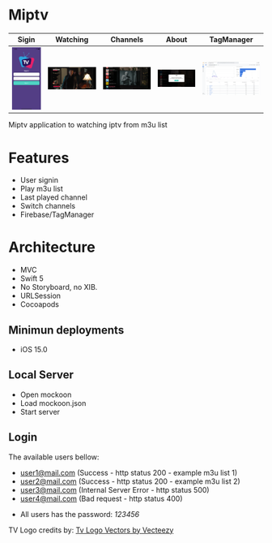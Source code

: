 # Miptv
| Sigin  | Watching | Channels  | About | TagManager |
| ------ | -------- | --------- | ----- | ---------- |
|<img src="https://github.com/maxmartinezc/ios-miptv-mvc/blob/master/Docs/signin-screen.png" width="250" heigth="250"/>|<img src="https://github.com/maxmartinezc/ios-miptv-mvc/blob/master/Docs/watching-screen.png" width="350" heigth="350"/>|<img src="https://github.com/maxmartinezc/ios-miptv-mvc/blob/master/Docs/channel-list-screen.png" width="350" heigth="350"/>|<img src="https://github.com/maxmartinezc/ios-miptv-mvc/blob/master/Docs/about-screen.png" width="350" heigth="350"/>|<img src="https://github.com/maxmartinezc/ios-miptv-mvc/blob/master/Docs/ga-screen.png" width="350" heigth="350"/>|

Miptv application to watching iptv from m3u list

# Features
- User signin
- Play m3u list
- Last played channel
- Switch channels
- Firebase/TagManager

# Architecture
- MVC
- Swift 5
- No Storyboard, no XIB.
- URLSession
- Cocoapods

## Minimun deployments
- iOS 15.0

## Local Server
- Open mockoon
- Load mockoon.json
- Start server

## Login
The available users bellow:
- user1@mail.com (Success - http status 200 - example m3u list 1)
- user2@mail.com (Success - http status 200 - example m3u list 2)
- user3@mail.com (Internal Server Error - http status 500)
- user4@mail.com (Bad request - http status 400)

* All users has the password: *123456*

TV Logo credits by: <a href="https://www.vecteezy.com/free-vector/tv-logo" target="_blank">Tv Logo Vectors by Vecteezy</a>
